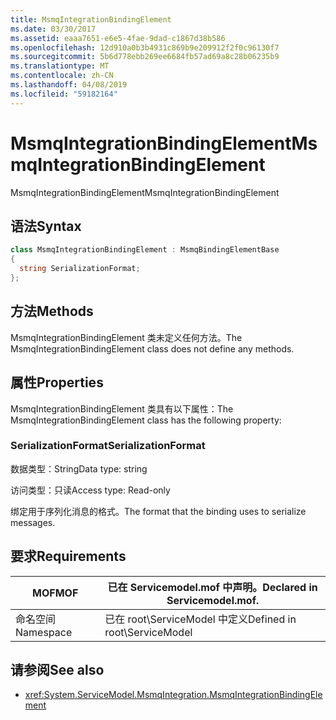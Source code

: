 ```yaml
---
title: MsmqIntegrationBindingElement
ms.date: 03/30/2017
ms.assetid: eaaa7651-e6e5-4fae-9dad-c1867d38b586
ms.openlocfilehash: 12d910a0b3b4931c869b9e209912f2f0c96130f7
ms.sourcegitcommit: 5b6d778ebb269ee6684fb57ad69a8c28b06235b9
ms.translationtype: MT
ms.contentlocale: zh-CN
ms.lasthandoff: 04/08/2019
ms.locfileid: "59182164"
---
```

# <a name="msmqintegrationbindingelement"></a><span data-ttu-id="18464-102">MsmqIntegrationBindingElement</span><span class="sxs-lookup"><span data-stu-id="18464-102">MsmqIntegrationBindingElement</span></span>
<span data-ttu-id="18464-103">MsmqIntegrationBindingElement</span><span class="sxs-lookup"><span data-stu-id="18464-103">MsmqIntegrationBindingElement</span></span>  
  
## <a name="syntax"></a><span data-ttu-id="18464-104">语法</span><span class="sxs-lookup"><span data-stu-id="18464-104">Syntax</span></span>  
  
```csharp  
class MsmqIntegrationBindingElement : MsmqBindingElementBase  
{  
  string SerializationFormat;  
};  
```  
  
## <a name="methods"></a><span data-ttu-id="18464-105">方法</span><span class="sxs-lookup"><span data-stu-id="18464-105">Methods</span></span>  
 <span data-ttu-id="18464-106">MsmqIntegrationBindingElement 类未定义任何方法。</span><span class="sxs-lookup"><span data-stu-id="18464-106">The MsmqIntegrationBindingElement class does not define any methods.</span></span>  
  
## <a name="properties"></a><span data-ttu-id="18464-107">属性</span><span class="sxs-lookup"><span data-stu-id="18464-107">Properties</span></span>  
 <span data-ttu-id="18464-108">MsmqIntegrationBindingElement 类具有以下属性：</span><span class="sxs-lookup"><span data-stu-id="18464-108">The MsmqIntegrationBindingElement class has the following property:</span></span>  
  
### <a name="serializationformat"></a><span data-ttu-id="18464-109">SerializationFormat</span><span class="sxs-lookup"><span data-stu-id="18464-109">SerializationFormat</span></span>  
 <span data-ttu-id="18464-110">数据类型：String</span><span class="sxs-lookup"><span data-stu-id="18464-110">Data type: string</span></span>  
  
 <span data-ttu-id="18464-111">访问类型：只读</span><span class="sxs-lookup"><span data-stu-id="18464-111">Access type: Read-only</span></span>  
  
 <span data-ttu-id="18464-112">绑定用于序列化消息的格式。</span><span class="sxs-lookup"><span data-stu-id="18464-112">The format that the binding uses to serialize messages.</span></span>  
  
## <a name="requirements"></a><span data-ttu-id="18464-113">要求</span><span class="sxs-lookup"><span data-stu-id="18464-113">Requirements</span></span>  
  
|<span data-ttu-id="18464-114">MOF</span><span class="sxs-lookup"><span data-stu-id="18464-114">MOF</span></span>|<span data-ttu-id="18464-115">已在 Servicemodel.mof 中声明。</span><span class="sxs-lookup"><span data-stu-id="18464-115">Declared in Servicemodel.mof.</span></span>|  
|---------|-----------------------------------|  
|<span data-ttu-id="18464-116">命名空间</span><span class="sxs-lookup"><span data-stu-id="18464-116">Namespace</span></span>|<span data-ttu-id="18464-117">已在 root\ServiceModel 中定义</span><span class="sxs-lookup"><span data-stu-id="18464-117">Defined in root\ServiceModel</span></span>|  
  
## <a name="see-also"></a><span data-ttu-id="18464-118">请参阅</span><span class="sxs-lookup"><span data-stu-id="18464-118">See also</span></span>

- <xref:System.ServiceModel.MsmqIntegration.MsmqIntegrationBindingElement>
